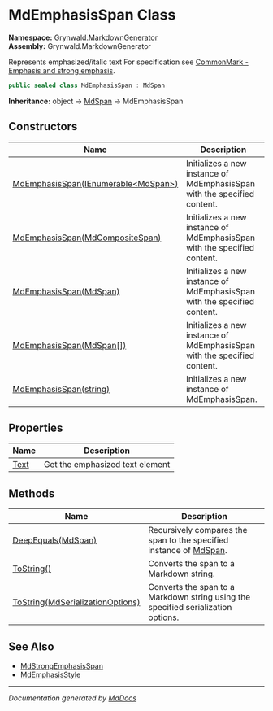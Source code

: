 ﻿<!--  
  <auto-generated>   
    The contents of this file were generated by a tool.  
    Changes to this file may be list if the file is regenerated  
  </auto-generated>   
-->

# MdEmphasisSpan Class

**Namespace:** [Grynwald.MarkdownGenerator](../index.md)  
**Assembly:** Grynwald.MarkdownGenerator

Represents emphasized\/italic text For specification see [CommonMark \- Emphasis and strong emphasis](https://spec.commonmark.org/0.28/#emphasis-and-strong-emphasis).

```csharp
public sealed class MdEmphasisSpan : MdSpan
```

**Inheritance:** object → [MdSpan](../MdSpan/index.md) → MdEmphasisSpan

## Constructors

| Name                                                                                           | Description                                                              |
| ---------------------------------------------------------------------------------------------- | ------------------------------------------------------------------------ |
| [MdEmphasisSpan(IEnumerable\<MdSpan\>)](constructors/index.md#mdemphasisspanienumerablemdspan) | Initializes a new instance of MdEmphasisSpan with the specified content. |
| [MdEmphasisSpan(MdCompositeSpan)](constructors/index.md#mdemphasisspanmdcompositespan)         | Initializes a new instance of MdEmphasisSpan with the specified content. |
| [MdEmphasisSpan(MdSpan)](constructors/index.md#mdemphasisspanmdspan)                           | Initializes a new instance of MdEmphasisSpan with the specified content. |
| [MdEmphasisSpan(MdSpan\[\])](constructors/index.md#mdemphasisspanmdspan)                       | Initializes a new instance of MdEmphasisSpan with the specified content. |
| [MdEmphasisSpan(string)](constructors/index.md#mdemphasisspanstring)                           | Initializes a new instance of MdEmphasisSpan.                            |

## Properties

| Name                       | Description                     |
| -------------------------- | ------------------------------- |
| [Text](properties/Text.md) | Get the emphasized text element |

## Methods

| Name                                                                                   | Description                                                                              |
| -------------------------------------------------------------------------------------- | ---------------------------------------------------------------------------------------- |
| [DeepEquals(MdSpan)](methods/DeepEquals.md)                                            | Recursively compares the span to the specified instance of [MdSpan](../MdSpan/index.md). |
| [ToString()](methods/ToString.md#tostring)                                             | Converts the span to a Markdown string.                                                  |
| [ToString(MdSerializationOptions)](methods/ToString.md#tostringmdserializationoptions) | Converts the span to a Markdown string using the specified serialization options.        |

## See Also

- [MdStrongEmphasisSpan](../MdStrongEmphasisSpan/index.md)
- [MdEmphasisStyle](../MdEmphasisStyle/index.md)

___

*Documentation generated by [MdDocs](https://github.com/ap0llo/mddocs)*
